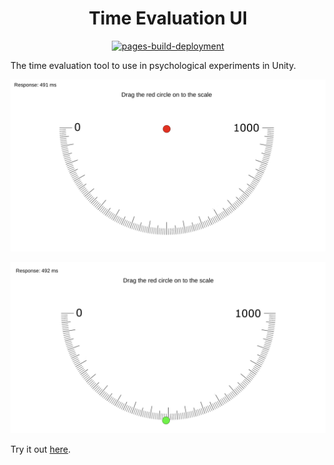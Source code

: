 <div align="center">

# Time Evaluation UI

[![pages-build-deployment](https://github.com/vagechirkov/TimeEvaluationUI/actions/workflows/pages/pages-build-deployment/badge.svg)](https://github.com/vagechirkov/TimeEvaluationUI/actions/workflows/pages/pages-build-deployment)

</div>

The time evaluation tool to use in psychological experiments in Unity.

![Slider Example](Documentation~/slider_example.png)

![Slider Example2](Documentation~/slider_example2.png)

Try it out [here](https://vagechirkov.github.io/TimeEvaluationUI/).